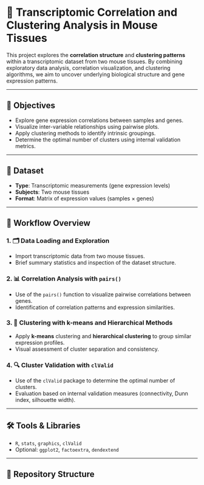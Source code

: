 # 🧬 Transcriptomic Correlation and Clustering Analysis in Mouse Tissues

This project explores the **correlation structure** and **clustering patterns** within a transcriptomic dataset from two mouse tissues. By combining exploratory data analysis, correlation visualization, and clustering algorithms, we aim to uncover underlying biological structure and gene expression patterns.

---

## 📌 Objectives

- Explore gene expression correlations between samples and genes.
- Visualize inter-variable relationships using pairwise plots.
- Apply clustering methods to identify intrinsic groupings.
- Determine the optimal number of clusters using internal validation metrics.

---

## 🧪 Dataset

- **Type**: Transcriptomic measurements (gene expression levels)
- **Subjects**: Two mouse tissues
- **Format**: Matrix of expression values (samples × genes)

---

## 🧭 Workflow Overview

### 1. 🗂️ Data Loading and Exploration
- Import transcriptomic data from two mouse tissues.
- Brief summary statistics and inspection of the dataset structure.

### 2. 📊 Correlation Analysis with `pairs()`
- Use of the `pairs()` function to visualize pairwise correlations between genes.
- Identification of correlation patterns and expression similarities.

### 3. 🧩 Clustering with k-means and Hierarchical Methods
- Apply **k-means** clustering and **hierarchical clustering** to group similar expression profiles.
- Visual assessment of cluster separation and consistency.

### 4. 🔍 Cluster Validation with `clValid`
- Use of the `clValid` package to determine the optimal number of clusters.
- Evaluation based on internal validation measures (connectivity, Dunn index, silhouette width).

---

## 🛠️ Tools & Libraries

- `R`, `stats`, `graphics`, `clValid`
- Optional: `ggplot2`, `factoextra`, `dendextend`

---

## 📁 Repository Structure

